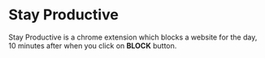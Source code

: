 # Stay Productive
Stay Productive is a chrome extension which blocks a website for the day, 10 minutes after when you click on **BLOCK** button.

